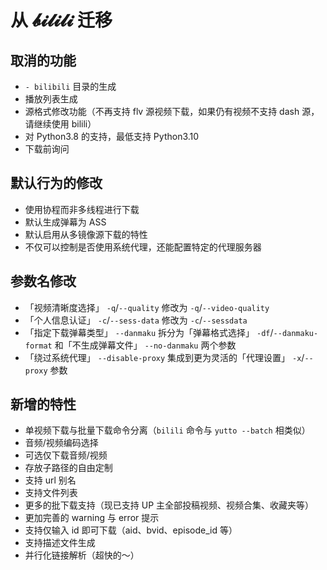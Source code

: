 # 从 𝓫𝓲𝓵𝓲𝓵𝓲 迁移

## 取消的功能

- `- bilibili` 目录的生成
- 播放列表生成
- 源格式修改功能（不再支持 flv 源视频下载，如果仍有视频不支持 dash 源，请继续使用 bilili）
- 对 Python3.8 的支持，最低支持 Python3.10
- 下载前询问

## 默认行为的修改

- 使用协程而非多线程进行下载
- 默认生成弹幕为 ASS
- 默认启用从多镜像源下载的特性
- 不仅可以控制是否使用系统代理，还能配置特定的代理服务器

## 参数名修改

- 「视频清晰度选择」 `-q`/`--quality` 修改为 `-q`/`--video-quality`
- 「个人信息认证」 `-c`/`--sess-data` 修改为 `-c`/`--sessdata`
- 「指定下载弹幕类型」 `--danmaku` 拆分为「弹幕格式选择」 `-df`/`--danmaku-format` 和「不生成弹幕文件」 `--no-danmaku` 两个参数
- 「绕过系统代理」 `--disable-proxy` 集成到更为灵活的「代理设置」 `-x`/`--proxy` 参数

## 新增的特性

- 单视频下载与批量下载命令分离（`bilili` 命令与 `yutto --batch` 相类似）
- 音频/视频编码选择
- 可选仅下载音频/视频
- 存放子路径的自由定制
- 支持 url 别名
- 支持文件列表
- 更多的批下载支持（现已支持 UP 主全部投稿视频、视频合集、收藏夹等）
- 更加完善的 warning 与 error 提示
- 支持仅输入 id 即可下载（aid、bvid、episode_id 等）
- 支持描述文件生成
- 并行化链接解析（超快的～）
